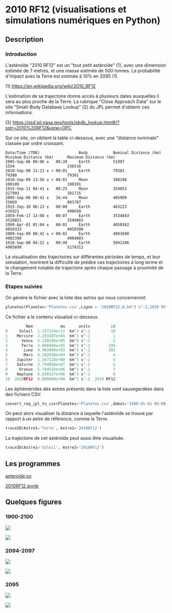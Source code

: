 # 2010 RF12 (visualisations et simulations numériques en Python)

## Description

### Introduction

L'astéroïde "2010 RF12" est un "tout petit astéroïde" (1), avec une dimension estimée de 7 mètres, et une masse estimée de 500 tonnes. La probabilité d'impact avec la Terre est estimée à 10% en 2095 (1).

(1) https://en.wikipedia.org/wiki/2010_RF12

L'estimation de sa trajectoire donne accès à plusieurs dates auxquelles il sera au plus proche de la Terre. La rubrique "Close Approach Data" sur le site "Small-Body Database Lookup" (2) du JPL permet d'obtenir ces informations.

(2) https://ssd.jpl.nasa.gov/tools/sbdb_lookup.html#/?sstr=2010%20RF12&view=OPC

Sur ce site, on obtient la table ci-dessous, avec une "distance nominale" classée par ordre croissant.
```
Date/Time (TDB)                 Body           Nominal Distance (km)    Minimum Distance (km)      Maximum Distance (km)
2095-Sep-06 00:06 ±   00:20     Earth          51907                    1554                       236516
2010-Sep-08 21:13 ± < 00:01     Earth          79381                    79380                      79381
2010-Sep-09 13:56 ± < 00:01     Moon           108190                   108189                     108191
1915-Sep-11 04:41 ±   00:25     Moon           354853                   327993                     381715
2095-Sep-06 08:42 ±   16:44     Moon           405909                   25069                      803787
1915-Sep-10 06:13 ±   00:08     Earth          463223                   435921                     490650
2059-Feb-17 12:08 ±   00:07     Earth          3534843                  3528821                    3540865
1998-Apr-01 01:04 ±   00:01     Earth          4050362                  4050333                    4050390
2009-Sep-09 08:42 ± < 00:01     Earth          4083600                  4082398                    4084803
1916-Sep-08 04:52 ±   00:48     Earth          5042106                  4905899                    5178312
```
La visualisation des trajectoires sur différentes périodes de temps, et leur simulation, montrent la difficulté de prédire ces trajectoires à long terme et le changement notable de trajectoire après chaque passage à proximité de la Terre.

### Etapes suivies

On génère le fichier avec la liste des astres qui nous concerneront.
```python
planetes(Planetes='Planetes.csv',Ligne = '2010RF12,0,km^3 s^-2,2010 RF12')
```

Ce fichier a le contenu visualisé ci-dessous.
```python
         Nom            mu      units         id
0     Soleil  1.327124e+11  km^3 s^-2         10
1    Mercure  2.203187e+04  km^3 s^-2          1
2      Venus  3.248586e+05  km^3 s^-2          2
3      Terre  3.986004e+05  km^3 s^-2        399
4       Lune  4.902800e+03  km^3 s^-2        301
5       Mars  4.282838e+04  km^3 s^-2          4
6    Jupiter  1.267128e+08  km^3 s^-2          5
7    Saturne  3.794058e+07  km^3 s^-2          6
8     Uranus  5.794556e+06  km^3 s^-2          7
9    Neptune  6.836527e+06  km^3 s^-2          8
10  2010RF12  0.000000e+00  km^3 s^-2  2010 RF12
```

Les éphémérides des astres présents dans la liste sont sauvegardées dans des fichiers CSV.
```python
convert_req_jpl_to_csv(Planetes='Planetes.csv',debut='1900-01-01 00:00:00',fin='2100-01-01 00:00:00',pas='1 days')
```

On peut alors visualiser la distance à laquelle l'astéroïde se trouve par rapport à un astre de référence, comme la Terre.
```python
trace2D(Astre1='Terre', Astre2='2010RF12')
```

La trajectoire de cet astéroïde peut aussi être visualisée.
```python
trace3D(Astre1='Soleil', Astre2='2010RF12')
```

## Les programmes

[asteroide.py](Code/asteroide.py)

[2010RF12.ipynb](CNotebook/2010RF12.ipynb)

## Quelques figures

### 1900-2100

![](Data/1900_2d.png)

![](Data/1900_3d.png)

### 2094-2097

![](Data/2094_2d.png)

![](Data/2094_3d.png)

### 2095

![](Data/2095_09_2d.png)

![](Data/2095_09_3d.png)
